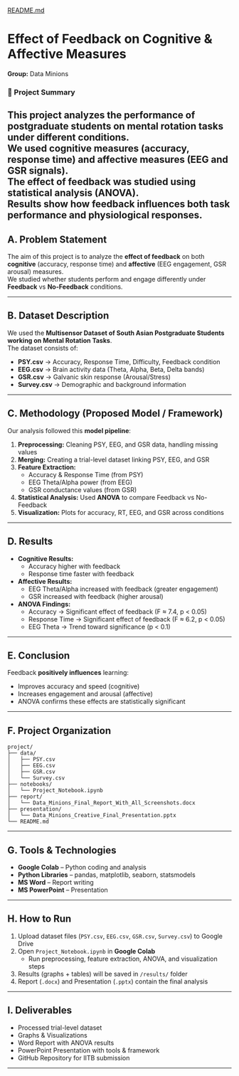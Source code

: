 [README.md](https://github.com/user-attachments/files/22545572/README.1.md)
# Effect of Feedback on Cognitive & Affective Measures
**Group:** Data Minions  
### 🧩 Project Summary  

This project analyzes the performance of postgraduate students on **mental rotation tasks** under different conditions.  
We used **cognitive measures** (accuracy, response time) and **affective measures** (EEG and GSR signals).  
The effect of **feedback** was studied using statistical analysis (ANOVA).  
Results show how feedback influences both task performance and physiological responses.  
---

## A. Problem Statement  
The aim of this project is to analyze the **effect of feedback** on both **cognitive** (accuracy, response time) and **affective** (EEG engagement, GSR arousal) measures.  
We studied whether students perform and engage differently under **Feedback** vs **No-Feedback** conditions.  

---

## B. Dataset Description  
We used the **Multisensor Dataset of South Asian Postgraduate Students working on Mental Rotation Tasks**.  
The dataset consists of:  
- **PSY.csv** → Accuracy, Response Time, Difficulty, Feedback condition  
- **EEG.csv** → Brain activity data (Theta, Alpha, Beta, Delta bands)  
- **GSR.csv** → Galvanic skin response (Arousal/Stress)  
- **Survey.csv** → Demographic and background information  

---

## C. Methodology (Proposed Model / Framework)  
Our analysis followed this **model pipeline**:  
1. **Preprocessing:** Cleaning PSY, EEG, and GSR data, handling missing values  
2. **Merging:** Creating a trial-level dataset linking PSY, EEG, and GSR  
3. **Feature Extraction:**  
   - Accuracy & Response Time (from PSY)  
   - EEG Theta/Alpha power (from EEG)  
   - GSR conductance values (from GSR)  
4. **Statistical Analysis:** Used **ANOVA** to compare Feedback vs No-Feedback  
5. **Visualization:** Plots for accuracy, RT, EEG, and GSR across conditions  

---

## D. Results  
- **Cognitive Results:**  
  - Accuracy higher with feedback  
  - Response time faster with feedback  
- **Affective Results:**  
  - EEG Theta/Alpha increased with feedback (greater engagement)  
  - GSR increased with feedback (higher arousal)  
- **ANOVA Findings:**  
  - Accuracy → Significant effect of feedback (F ≈ 7.4, p < 0.05)  
  - Response Time → Significant effect of feedback (F ≈ 6.2, p < 0.05)  
  - EEG Theta → Trend toward significance (p < 0.1)  

---

## E. Conclusion  
Feedback **positively influences** learning:  
- Improves accuracy and speed (cognitive)  
- Increases engagement and arousal (affective)  
- ANOVA confirms these effects are statistically significant  

---

## F. Project Organization  
```
project/
├── data/
│   ├── PSY.csv
│   ├── EEG.csv
│   ├── GSR.csv
│   └── Survey.csv
├── notebooks/
│   └── Project_Notebook.ipynb
├── report/
│   └── Data_Minions_Final_Report_With_All_Screenshots.docx
├── presentation/
│   └── Data_Minions_Creative_Final_Presentation.pptx
└── README.md
```

---

## G. Tools & Technologies  
- **Google Colab** – Python coding and analysis  
- **Python Libraries** – pandas, matplotlib, seaborn, statsmodels  
- **MS Word** – Report writing  
- **MS PowerPoint** – Presentation  

---

## H. How to Run  
1. Upload dataset files (`PSY.csv`, `EEG.csv`, `GSR.csv`, `Survey.csv`) to Google Drive  
2. Open `Project_Notebook.ipynb` in **Google Colab**  
   - Run preprocessing, feature extraction, ANOVA, and visualization steps  
3. Results (graphs + tables) will be saved in `/results/` folder  
4. Report (`.docx`) and Presentation (`.pptx`) contain the final analysis  

---

## I. Deliverables  
- Processed trial-level dataset  
- Graphs & Visualizations  
- Word Report with ANOVA results  
- PowerPoint Presentation with tools & framework  
- GitHub Repository for IITB submission  

---
